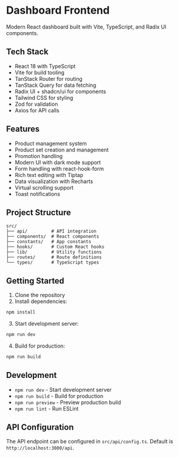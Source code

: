 
# Dashboard Frontend

Modern React dashboard built with Vite, TypeScript, and Radix UI components.

## Tech Stack

- React 18 with TypeScript
- Vite for build tooling
- TanStack Router for routing
- TanStack Query for data fetching
- Radix UI + shadcn/ui for components
- Tailwind CSS for styling
- Zod for validation
- Axios for API calls

## Features

- Product management system
- Product set creation and management
- Promotion handling
- Modern UI with dark mode support
- Form handling with react-hook-form
- Rich text editing with Tiptap
- Data visualization with Recharts
- Virtual scrolling support
- Toast notifications

## Project Structure

```
src/
├── api/         # API integration
├── components/  # React components
├── constants/   # App constants
├── hooks/       # Custom React hooks
├── lib/         # Utility functions
├── routes/      # Route definitions
└── types/       # TypeScript types
```

## Getting Started

1. Clone the repository
2. Install dependencies:
```bash
npm install
```

3. Start development server:
```bash
npm run dev
```

4. Build for production:
```bash
npm run build
```

## Development

- `npm run dev` - Start development server
- `npm run build` - Build for production
- `npm run preview` - Preview production build
- `npm run lint` - Run ESLint

## API Configuration

The API endpoint can be configured in `src/api/config.ts`. Default is `http://localhost:3000/api`.
